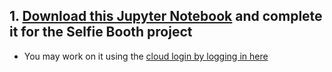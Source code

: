 ## 1. [Download this Jupyter Notebook](selfie_booth.ipynb) and complete it for the Selfie Booth project
*  You may work on it using the [cloud login by logging in here](https://bushastrolab.com/hub/login)

